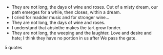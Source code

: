  - They are not long, the days of wine and roses. Out of a misty dream, our path emerges for a while, then closes, within a dream.
 - I cried for madder music and for stronger wine...
 - They are not long, the days of wine and roses.
 - I understand that absinthe makes the tart grow fonder.
 - They are not long, the weeping and the laughter. Love and desire and hate; I think they have no portion in us after We pass the gate.

5 quotes